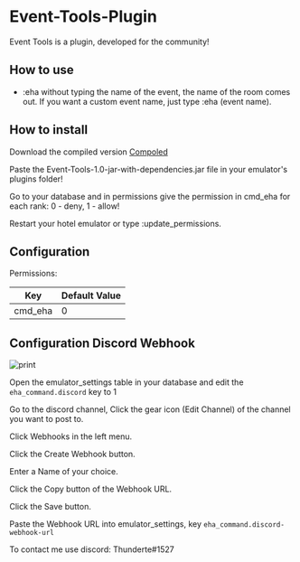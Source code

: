 # Event-Tools-Plugin
 Event Tools is a plugin, developed for the community!
 
 ## How to use
 
 - :eha without typing the name of the event, the name of the room comes out. If you want a custom event name, just type :eha (event name).

## How to install 
Download the compiled version [Compoled](https://github.com/Thunder/Event-Tools-Plugin/releases)

Paste the Event-Tools-1.0-jar-with-dependencies.jar file in your emulator's plugins folder!

Go to your database and in permissions give the permission in cmd_eha for each rank: 0 - deny, 1 - allow!

Restart your hotel emulator or type :update_permissions.


## Configuration

 Permissions:

| Key                  | Default Value |
|----------------------|---------------|
| cmd_eha              | 0             |


## Configuration Discord Webhook

![print](https://i.ibb.co/44g0wJR/eha.png)


Open the emulator_settings table in your database and edit the `eha_command.discord` key to 1

Go to the discord channel, Click the gear icon (Edit Channel) of the channel you want to post to. 

Click Webhooks in the left menu. 

Click the Create Webhook button. 

Enter a Name of your choice. 

Click the Copy button of the Webhook URL. 

Click the Save button. 

Paste the Webhook URL into emulator_settings, key `eha_command.discord-webhook-url`



To contact me use discord: Thunderte#1527

